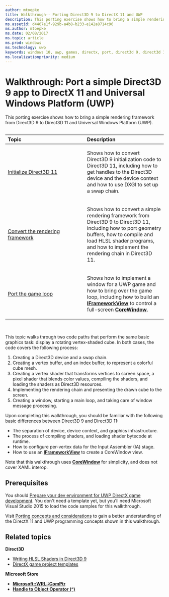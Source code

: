 ```yaml
---
author: mtoepke
title: Walkthrough-- Porting Direct3D 9 to DirectX 11 and UWP
description: This porting exercise shows how to bring a simple rendering framework from Direct3D 9 to Direct3D 11 and Universal Windows Platform (UWP).
ms.assetid: d4467e1f-929b-a4b8-b233-e142a8714c96
ms.author: mtoepke
ms.date: 02/08/2017
ms.topic: article
ms.prod: windows
ms.technology: uwp
keywords: windows 10, uwp, games, directx, port, direct3d 9, direct3d 11
ms.localizationpriority: medium
---
```


# Walkthrough: Port a simple Direct3D 9 app to DirectX 11 and Universal Windows Platform (UWP)



This porting exercise shows how to bring a simple rendering framework from Direct3D 9 to Direct3D 11 and Universal Windows Platform (UWP).
## 
<table>
<colgroup>
<col width="50%" />
<col width="50%" />
</colgroup>
<thead>
<tr class="header">
<th align="left">Topic</th>
<th align="left">Description</th>
</tr>
</thead>
<tbody>
<tr class="odd">
<td align="left"><p><a href="simple-port-from-direct3d-9-to-11-1-part-1--initializing-direct3d.md">Initialize Direct3D 11</a></p></td>
<td align="left"><p>Shows how to convert Direct3D 9 initialization code to Direct3D 11, including how to get handles to the Direct3D device and the device context and how to use DXGI to set up a swap chain.</p></td>
</tr>
<tr class="even">
<td align="left"><p><a href="simple-port-from-direct3d-9-to-11-1-part-2--rendering.md">Convert the rendering framework</a></p></td>
<td align="left"><p>Shows how to convert a simple rendering framework from Direct3D 9 to Direct3D 11, including how to port geometry buffers, how to compile and load HLSL shader programs, and how to implement the rendering chain in Direct3D 11.</p></td>
</tr>
<tr class="odd">
<td align="left"><p><a href="simple-port-from-direct3d-9-to-11-1-part-3--viewport-and-game-loop.md">Port the game loop</a></p></td>
<td align="left"><p>Shows how to implement a window for a UWP game and how to bring over the game loop, including how to build an <a href="https://msdn.microsoft.com/library/windows/apps/hh700478"><strong>IFrameworkView</strong></a> to control a full-screen <a href="https://msdn.microsoft.com/library/windows/apps/br208225"><strong>CoreWindow</strong></a>.</p></td>
</tr>
</tbody>
</table>

 

This topic walks through two code paths that perform the same basic graphics task: display a rotating vertex-shaded cube. In both cases, the code covers the following process:

1.  Creating a Direct3D device and a swap chain.
2.  Creating a vertex buffer, and an index buffer, to represent a colorful cube mesh.
3.  Creating a vertex shader that transforms vertices to screen space, a pixel shader that blends color values, compiling the shaders, and loading the shaders as Direct3D resources.
4.  Implementing the rendering chain and presenting the drawn cube to the screen.
5.  Creating a window, starting a main loop, and taking care of window message processing.

Upon completing this walkthrough, you should be familiar with the following basic differences between Direct3D 9 and Direct3D 11:

-   The separation of device, device context, and graphics infrastructure.
-   The process of compiling shaders, and loading shader bytecode at runtime.
-   How to configure per-vertex data for the Input Assembler (IA) stage.
-   How to use an [**IFrameworkView**](https://msdn.microsoft.com/library/windows/apps/hh700478) to create a CoreWindow view.

Note that this walkthrough uses [**CoreWindow**](https://msdn.microsoft.com/library/windows/apps/br208225) for simplicity, and does not cover XAML interop.

## Prerequisites


You should [Prepare your dev environment for UWP DirectX game development](prepare-your-dev-environment-for-windows-store-directx-game-development.md). You don't need a template yet, but you'll need Microsoft Visual Studio 2015 to load the code samples for this walkthrough.

Visit [Porting concepts and considerations](porting-considerations.md) to gain a better understanding of the DirectX 11 and UWP programming concepts shown in this walkthrough.

## Related topics

**Direct3D**

* [Writing HLSL Shaders in Direct3D 9](https://msdn.microsoft.com/library/windows/desktop/bb944006)
* [DirectX game project templates](user-interface.md)

**Microsoft Store**

* [**Microsoft::WRL::ComPtr**](https://msdn.microsoft.com/library/windows/apps/br244983.aspx)
* [**Handle to Object Operator (^)**](https://msdn.microsoft.com/library/windows/apps/yk97tc08.aspx)

